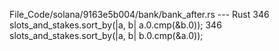 File_Code/solana/9163e5b004/bank/bank_after.rs --- Rust
346         slots_and_stakes.sort_by(|a, b| a.0.cmp(&b.0));                                                                                                  346         slots_and_stakes.sort_by(|a, b| b.0.cmp(&a.0));

